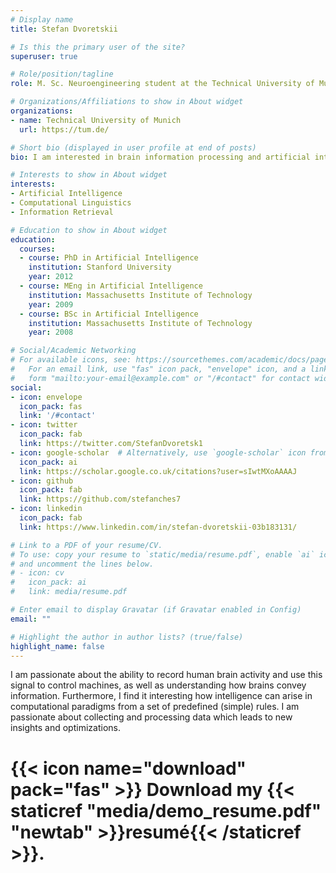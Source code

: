 ```yaml
---
# Display name
title: Stefan Dvoretskii

# Is this the primary user of the site?
superuser: true

# Role/position/tagline
role: M. Sc. Neuroengineering student at the Technical University of Munich

# Organizations/Affiliations to show in About widget
organizations:
- name: Technical University of Munich
  url: https://tum.de/

# Short bio (displayed in user profile at end of posts)
bio: I am interested in brain information processing and artificial intelligence. I have solid experience working on Software Development and Data Science spheres. 

# Interests to show in About widget
interests:
- Artificial Intelligence
- Computational Linguistics
- Information Retrieval

# Education to show in About widget
education:
  courses:
  - course: PhD in Artificial Intelligence
    institution: Stanford University
    year: 2012
  - course: MEng in Artificial Intelligence
    institution: Massachusetts Institute of Technology
    year: 2009
  - course: BSc in Artificial Intelligence
    institution: Massachusetts Institute of Technology
    year: 2008

# Social/Academic Networking
# For available icons, see: https://sourcethemes.com/academic/docs/page-builder/#icons
#   For an email link, use "fas" icon pack, "envelope" icon, and a link in the
#   form "mailto:your-email@example.com" or "/#contact" for contact widget.
social:
- icon: envelope
  icon_pack: fas
  link: '/#contact'
- icon: twitter
  icon_pack: fab
  link: https://twitter.com/StefanDvoretsk1
- icon: google-scholar  # Alternatively, use `google-scholar` icon from `ai` icon pack
  icon_pack: ai
  link: https://scholar.google.co.uk/citations?user=sIwtMXoAAAAJ
- icon: github
  icon_pack: fab
  link: https://github.com/stefanches7
- icon: linkedin
  icon_pack: fab
  link: https://www.linkedin.com/in/stefan-dvoretskii-03b183131/

# Link to a PDF of your resume/CV.
# To use: copy your resume to `static/media/resume.pdf`, enable `ai` icons in `params.toml`, 
# and uncomment the lines below.
# - icon: cv
#   icon_pack: ai
#   link: media/resume.pdf

# Enter email to display Gravatar (if Gravatar enabled in Config)
email: ""

# Highlight the author in author lists? (true/false)
highlight_name: false
---
```


I am passionate about the ability to record human brain activity and use this signal to control machines, as well as understanding how brains convey information. Furthermore, I find it interesting how intelligence can arise in computational paradigms from a set of predefined (simple) rules. I am passionate about collecting and processing data which leads to new insights and optimizations.

# {{< icon name="download" pack="fas" >}} Download my {{< staticref "media/demo_resume.pdf" "newtab" >}}resumé{{< /staticref >}}.
